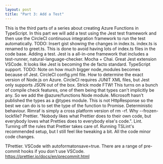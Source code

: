 ```yaml
---
layout: post
title: "Part 3: Add a Test"
---
```


This is the third parts of a series about creating Azure Functions in TypeScript. In this part we will add a test using the Jest test framework and then use the CircleCI continuous integration framework to run the test automatically.
TODO: Insert gist showing the changes in index.ts.
index.ts is renamed to greet.ts. This is done to avoid having lots of index.ts files in the code base.
Adding a test. Jest is a all-in-one framework that includes a test-runner, natural-language-checker. Mocha + Chai. Great Jest extension VSCode. It looks like Jest is becoming the de facto standard. TypeScript support.
TODO: Note on how much bigger node_modules becomes because of Jest.
CircleCI config.yml file. How to determine the exact version of Node.js on Azure.
CircleCI requires JUNIT XML files, but Jest only supports JSON out of the box.
Strick mode FTW! This turns on a bunch of compile check features, one of them being that types can't implicitly be any. So we add the @azure/functions Node module. Microsoft hasn't published the types as a @types module. This is not HttpResponse so the best we can do is to set the type of the function to Promise<any>.
Deterministic behaviour. Rimraf is simply a cross platform version of rm -rf. Why --frozen-lockfile?
Prettier. "Nobody likes what Prettier does to their own code, but everybody loves what Pretties does to everybody else's code.".
Lint. Turning off the rules that Prettier takes care of. Running TSLint's recommended setup, but I still feel like tweaking a bit.
All the code minor code changes.


TPrettier. VSCode with autoformatonsave=true. There are a range of pre-commit hooks if you don't use VSCode. https://prettier.io/docs/en/precommit.html
